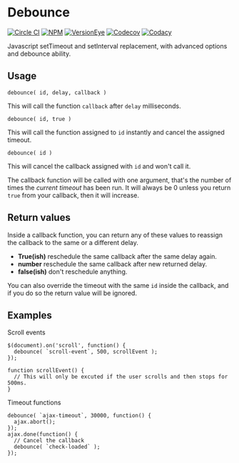 # Debounce 
[![Circle CI](https://img.shields.io/circleci/project/louy/debounce.svg)](https://circleci.com/gh/louy/debounce)
[![NPM](https://img.shields.io/npm/v/js-debounce.svg)](https://www.npmjs.com/package/js-debounce)
[![VersionEye](https://img.shields.io/versioneye/d/user/projects/55f344733ed8940014000028.svg)](https://www.versioneye.com/nodejs/js-debounce/)
[![Codecov](https://img.shields.io/codecov/c/github/louy/debounce.svg)](https://codecov.io/github/louy/debounce/)
[![Codacy](https://img.shields.io/codacy/60c6a5326a6b4de39040f0b5cb6c367a.svg)](https://www.codacy.com/app/louy08/debounce)

Javascript setTimeout and setInterval replacement, with advanced options and debounce ability.

## Usage

    debounce( id, delay, callback )
  
This will call the function `callback` after `delay` milliseconds.

    debounce( id, true )

This will call the function assigned to `id` instantly and cancel the assigned timeout.

    debounce( id )

This will cancel the callback assigned with `id` and won't call it.


The callback function will be called with one argument, that's the number of times the _current timeout_ has been run. It will always be 0 unless you return `true` from your callback, then it will increase.


## Return values

Inside a callback function, you can return any of these values to reassign the callback to the same or a different delay.
* __True(ish)__ reschedule the same callback after the same delay again.
* __number__ reschedule the same callback after new returned delay.
* __false(ish)__ don't reschedule anything.

You can also override the timeout with the same `id` inside the callback, and if you do so the return value will be ignored.

## Examples

Scroll events

    $(document).on('scroll', function() {
      debounce( `scroll-event`, 500, scrollEvent );
    });
    
    function scrollEvent() {
      // This will only be excuted if the user scrolls and then stops for 500ms.
    }

Timeout functions

    debounce( `ajax-timeout`, 30000, function() {
      ajax.abort();
    });
    ajax.done(function() {
      // Cancel the callback
      debounce( `check-loaded` );
    });

